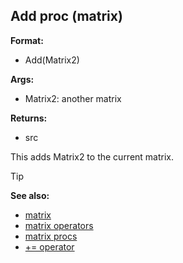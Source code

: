 ## Add proc (matrix)

**Format:**
+   Add(Matrix2)
<!-- -->
**Args:**
+   Matrix2: another matrix
<!-- -->
**Returns:**
+   src


This adds Matrix2 to the current matrix.

> [!TIP] 
> **See also:**
> +   [matrix](/ref/matrix.md) 
> +   [matrix operators](/ref/matrix/operators.md) 
> +   [matrix procs](/ref/matrix/proc.md) 
> +   [+= operator](/ref/operator/+=.md) <!-- -->
